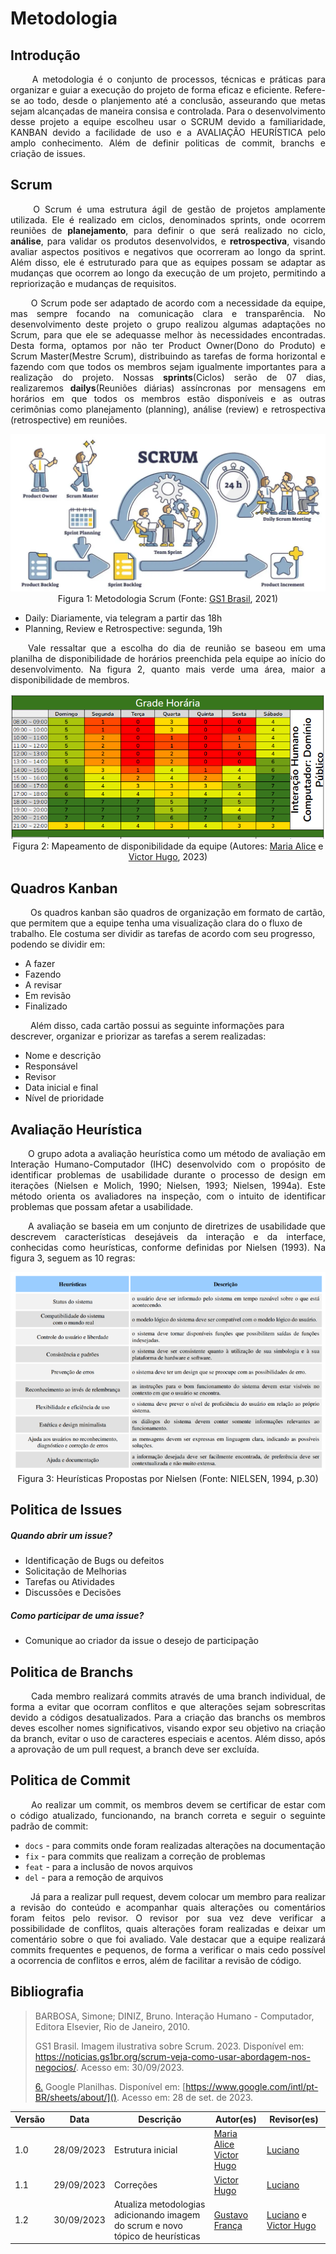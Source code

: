 # Metodologia

## Introdução
   <p style="text-align: justify;">&emsp;&emsp; A metodologia é o conjunto de processos, técnicas e práticas para organizar e guiar a execução do projeto de forma eficaz e eficiente. Refere-se ao todo, desde o planjemento até a conclusão, asseurando que metas sejam alcançadas de maneira consisa e controlada. Para o desenvolvimento desse projeto a equipe escolheu usar o SCRUM devido a familiaridade, KANBAN devido a facilidade de uso e a AVALIAÇÃO HEURÍSTICA pelo amplo conhecimento. Além de definir politicas de commit, branchs e criação de issues. </p>

## Scrum
<p style="text-align: justify;">
    &emsp;&emsp; O Scrum é uma estrutura ágil de gestão de projetos amplamente utilizada. Ele é realizado em ciclos, denominados sprints, onde ocorrem reuniões de <b>planejamento</b>, para definir o que será realizado no ciclo, <b>análise</b>, para validar os produtos desenvolvidos, e <b> retrospectiva</b>, visando avaliar aspectos positivos e negativos que ocorreram ao longo da sprint. Além disso, ele é estruturado para que as equipes possam se adaptar as mudanças que ocorrem ao longo da execução de um projeto, permitindo a repriorização e mudanças de requisitos.
</p>
<p style="text-align: justify;">
    &emsp;&emsp; O Scrum pode ser adaptado de acordo com a necessidade da equipe, mas sempre focando na comunicação clara e transparência. No desenvolvimento deste projeto o grupo realizou algumas adaptações no Scrum, para que ele se adequasse melhor às necessidades encontradas. Desta forma, optamos por não ter Product Owner(Dono do Produto) e Scrum Master(Mestre Scrum), distribuindo as tarefas de forma horizontal e fazendo com que todos os membros sejam igualmente importantes para a realização do projeto. Nossas <b>sprints</b>(Ciclos) serão de 07 dias, realizaremos <b>dailys</b>(Reuniões diárias) assíncronas por mensagens em horários em que todos os membros estão disponíveis e as outras cerimônias como planejamento (planning), análise (review) e retrospectiva (retrospective) em reuniões.
</p>

<center>

![Heuristicas](../assets/metodologia/scrum.png)
Figura 1: Metodologia Scrum (Fonte: [GS1 Brasil](https://noticias.gs1br.org/scrum-veja-como-usar-abordagem-nos-negocios/), 2021)

</center>

- Daily: Diariamente, via telegram a partir das 18h
- Planning, Review e Retrospective: segunda, 19h

<p style="text-align: justify;">
&emsp;&emsp;Vale ressaltar que a escolha do dia de reunião se baseou em uma planilha de disponibilidade de horários preenchida pela equipe ao início do desenvolvimento. Na figura 2, quanto mais verde uma área, maior a disponibilidade de membros.
</p>

<center>

![Heatmap](../assets/metodologia/heatmap.png)
Figura 2: Mapeamento de disponibilidade da equipe (Autores: [Maria Alice](https://github.com/Maliz30) e [Victor Hugo](https://github.com/ViictorHugoo), 2023)

</center>

## Quadros Kanban
&emsp;&emsp; Os quadros kanban são quadros de organização em formato de cartão, que permitem que a equipe tenha uma visualização clara do o fluxo de trabalho. Ele costuma ser dividir as tarefas de acordo com seu progresso, podendo se dividir em:

- A fazer
- Fazendo
- A revisar
- Em revisão
- Finalizado

&emsp;&emsp; Além disso, cada cartão possui as seguinte informações para descrever, organizar e priorizar as tarefas a serem realizadas:

- Nome e descrição
- Responsável
- Revisor
- Data inicial e final
- Nível de prioridade 

## Avaliação Heurística

<p style="text-align: justify;">
&emsp;&emsp;O grupo adota a avaliação heurística como um método de avaliação em Interação Humano-Computador (IHC) desenvolvido com o propósito de identificar problemas de usabilidade durante o processo de design em iterações (Nielsen e Molich, 1990; Nielsen, 1993; Nielsen, 1994a). Este método orienta os avaliadores na inspeção, com o intuito de identificar problemas que possam afetar a usabilidade.
</p>

<p style="text-align: justify;">
&emsp;&emsp;A avaliação se baseia em um conjunto de diretrizes de usabilidade que descrevem características desejáveis da interação e da interface, conhecidas como heurísticas, conforme definidas por Nielsen (1993). Na figura 3, seguem as 10 regras:
</p>

<center>

![Heuristicas](../assets/metodologia/heuristics.png)
Figura 3: Heurísticas Propostas por Nielsen (Fonte: NIELSEN, 1994, p.30)

</center>

## Politica de Issues 

##### Quando abrir um issue?
- Identificação de Bugs ou defeitos
- Solicitação de Melhorias
- Tarefas ou Atividades
- Discussões e Decisões

##### Como participar de uma issue?
- Comunique ao criador da issue o desejo de participação

## Politica de Branchs
<p style="text-align: justify;">
&emsp;&emsp; Cada membro realizará commits através de uma branch individual, de forma a evitar que ocorram conflitos e que alterações sejam sobrescritas devido a códigos desatualizados. Para a criação das branchs os membros deves escolher nomes significativos, visando expor seu objetivo na criação da branch, evitar o uso de caracteres especiais e acentos. Além disso, após a aprovação de um pull request, a branch deve ser excluída.
</p>

## Politica de Commit

<p style="text-align: justify;">
&emsp;&emsp; Ao realizar um commit, os membros devem se certificar de estar com o código atualizado, funcionando, na branch correta e seguir o seguinte padrão de commit:
</p>

- `docs` - para commits onde foram realizadas alterações na documentação 
- `fix` - para commits que realizam a correção de problemas
- `feat` - para a inclusão de novos arquivos
- `del` - para a remoção de arquivos 

<p style="text-align: justify;">
&emsp;&emsp; Já para a realizar pull request, devem colocar um membro para realizar a revisão do conteúdo e acompanhar quais alterações ou comentários foram feitos pelo revisor. O revisor por sua vez deve verificar a possibilidade de conflitos, quais alterações foram realizadas e deixar um comentário sobre o que foi avaliado. 
Vale destacar que a equipe realizará commits frequentes e pequenos, de forma a verificar o mais cedo possível a ocorrencia de conflitos e erros, além de facilitar a revisão de código.
</p>

## Bibliografia

> BARBOSA, Simone; DINIZ, Bruno. Interação Humano - Computador, Editora Elsevier, Rio de Janeiro, 2010.
>
> GS1 Brasil. Imagem ilustrativa sobre Scrum. 2023. Disponível em: https://noticias.gs1br.org/scrum-veja-como-usar-abordagem-nos-negocios/. Acesso em: 30/09/2023.
>
> <a id="FRM8" href="#anchor_6">6.</a> Google Planilhas. Disponível em: [https://www.google.com/intl/pt-BR/sheets/about/](). Acesso em: 28 de set. de 2023.
>



| Versão | Data       | Descrição         | Autor(es)                                       | Revisor(es) |
| ------ | ---------- | ----------------- | ----------------------------------------------- | ----------- |
| 1.0    | 28/09/2023 | Estrutura inicial | [Maria Alice](https://github.com/Maliz30) <br> [Victor Hugo](https://github.com/ViictorHugoo) | [Luciano](https://github.com/l-ricardo)   |
| 1.1    | 29/09/2023 | Correções | [Victor Hugo](https://github.com/ViictorHugoo) | [Luciano](https://github.com/l-ricardo)   |
| 1.2    | 30/09/2023     | Atualiza metodologias adicionando imagem do scrum e novo tópico de heurísticas | [Gustavo França](https://github.com/gustavofbs) | [Luciano](https://github.com/l-ricardo) e [Victor Hugo](https://github.com/ViictorHugoo) |
